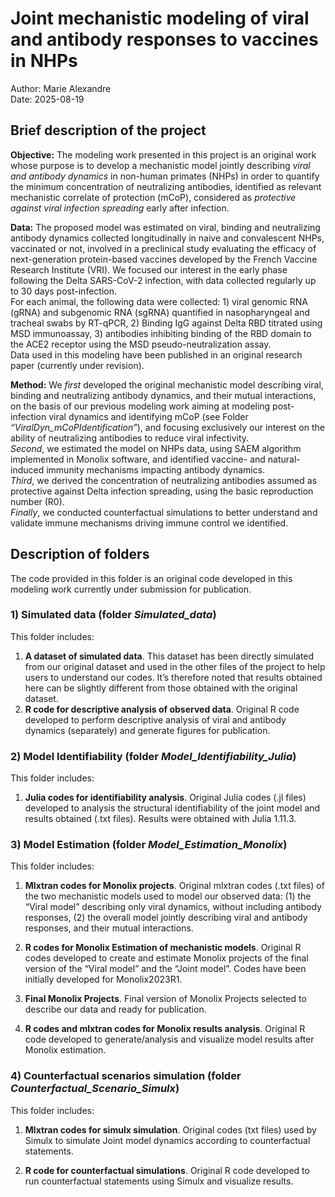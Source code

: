 
# **Joint mechanistic modeling of viral and antibody responses to vaccines in NHPs**

Author: Marie Alexandre  
Date: 2025-08-19

## **Brief description of the project**

**Objective:** The modeling work presented in this project is an
original work whose purpose is to develop a mechanistic model jointly
describing *viral and antibody dynamics* in non-human primates (NHPs) in
order to quantify the minimum concentration of neutralizing antibodies,
identified as relevant mechanistic correlate of protection (mCoP),
considered as *protective against viral infection spreading* early after
infection.

**Data:** The proposed model was estimated on viral, binding and
neutralizing antibody dynamics collected longitudinally in naive and
convalescent NHPs, vaccinated or not, involved in a preclinical study
evaluating the efficacy of next-generation protein-based vaccines
developed by the French Vaccine Research Institute (VRI). We focused our
interest in the early phase following the Delta SARS-CoV-2 infection,
with data collected regularly up to 30 days post-infection.  
For each animal, the following data were collected: 1) viral genomic RNA
(gRNA) and subgenomic RNA (sgRNA) quantified in nasopharyngeal and
tracheal swabs by RT-qPCR, 2) Binding IgG against Delta RBD titrated
using MSD immunoassay, 3) antibodies inhibiting binding of the RBD
domain to the ACE2 receptor using the MSD pseudo-neutralization assay.  
Data used in this modeling have been published in an original research
paper (currently under revision).

**Method:** We *first* developed the original mechanistic model
describing viral, binding and neutralizing antibody dynamics, and their
mutual interactions, on the basis of our previous modeling work aiming
at modeling post-infection viral dynamics and identifying mCoP (see
Folder *“ViralDyn_mCoPIdentification”*), and focusing exclusively our
interest on the ability of neutralizing antibodies to reduce viral
infectivity.  
*Second*, we estimated the model on NHPs data, using SAEM algorithm
implemented in Monolix software, and identified vaccine- and
natural-induced immunity mechanisms impacting antibody dynamics.  
*Third*, we derived the concentration of neutralizing antibodies assumed
as protective against Delta infection spreading, using the basic
reproduction number (R0).  
*Finally*, we conducted counterfactual simulations to better understand
and validate immune mechanisms driving immune control we identified.

## **Description of folders**

The code provided in this folder is an original code developed in this
modeling work currently under submission for publication.

### **1) Simulated data** (folder *Simulated_data*)

This folder includes:

1.  **A dataset of simulated data**. This dataset has been directly
    simulated from our original dataset and used in the other files of
    the project to help users to understand our codes. It’s therefore
    noted that results obtained here can be slightly different from
    those obtained with the original dataset.  
2.  **R code for descriptive analysis of observed data**. Original R
    code developed to perform descriptive analysis of viral and antibody
    dynamics (separately) and generate figures for publication.

### **2) Model Identifiability** (folder *Model_Identifiability_Julia*)

This folder includes:

1.  **Julia codes for identifiability analysis**. Original Julia codes
    (.jl files) developed to analysis the structural identifiability of
    the joint model and results obtained (.txt files). Results were
    obtained with Julia 1.11.3.

### **3) Model Estimation** (folder *Model_Estimation_Monolix*)

This folder includes:

1.  **Mlxtran codes for Monolix projects**. Original mlxtran codes (.txt
    files) of the two mechanistic models used to model our observed
    data: (1) the “Viral model” describing only viral dynamics, without
    including antibody responses, (2) the overall model jointly
    describing viral and antibody responses, and their mutual
    interactions.

2.  **R codes for Monolix Estimation of mechanistic models**. Original R
    codes developed to create and estimate Monolix projects of the final
    version of the “Viral model” and the “Joint model”. Codes have been
    initially developed for Monolix2023R1.

3.  **Final Monolix Projects**. Final version of Monolix Projects
    selected to describe our data and ready for publication.

4.  **R codes and mlxtran codes for Monolix results analysis**. Original
    R code developed to generate/analysis and visualize model results
    after Monolix estimation.

### **4) Counterfactual scenarios simulation** (folder *Counterfactual_Scenario_Simulx*)

This folder includes:

1.  **Mlxtran codes for simulx simulation**. Original codes (txt files)
    used by Simulx to simulate Joint model dynamics according to
    counterfactual statements.

2.  **R code for counterfactual simulations**. Original R code developed
    to run counterfactual statements using Simulx and visualize results.
